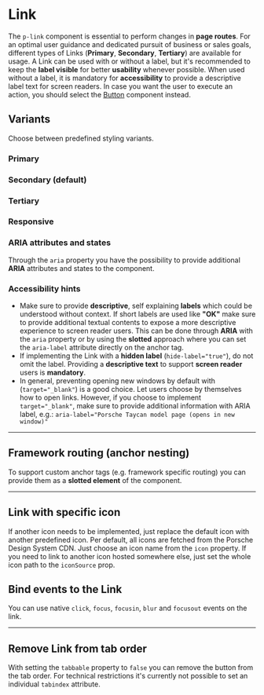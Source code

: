 # Link

The `p-link` component is essential to perform changes in **page routes**.
For an optimal user guidance and dedicated pursuit of business or sales goals, different types of Links (**Primary**, **Secondary**, **Tertiary**) are available for usage.
A Link can be used with or without a label, but it's recommended to keep the **label visible** for better **usability** whenever possible.
When used without a label, it is mandatory for **accessibility** to provide a descriptive label text for screen readers.
In case you want the user to execute an action, you should select the [Button](components/button) component instead.

<TableOfContents></TableOfContents>

## Variants

Choose between predefined styling variants.

### Primary

<Playground :markup="buttons('primary')" :config="config"></Playground>

### Secondary (default)

<Playground :markup="buttons()" :config="config"></Playground>

### Tertiary

<Playground :markup="buttons('tertiary')" :config="config"></Playground>

### Responsive

<Playground :markup="responsive" :config="config"></Playground>

### ARIA attributes and states

Through the `aria` property you have the possibility to provide additional **ARIA** attributes and states to the component.
<Playground :markup="accessibility" :config="config"></Playground>

### <A11yIcon></A11yIcon> Accessibility hints
* Make sure to provide **descriptive**, self explaining **labels** which could be understood without context. If short labels are used like **"OK"** make sure to provide additional textual contents to expose a more descriptive experience to screen reader users. This can be done through **ARIA** with the `aria` property or by using the **slotted** approach where you can set the `aria-label` attribute directly on the anchor tag.
* If implementing the Link with a **hidden label** (`hide-label="true"`), do not omit the label. Providing a **descriptive text** to support **screen reader** users is **mandatory**.
* In general, preventing opening new windows by default with (`target="_blank"`) is a good choice. Let users choose by themselves how to open links. However, if you choose to implement `target="_blank"`, make sure to provide additional information with ARIA label, e.g.: `aria-label="Porsche Taycan model page (opens in new window)"` 

---

## Framework routing (anchor nesting)

To support custom anchor tags (e.g. framework specific routing) you can provide them as a **slotted element** of the component.

<Playground :markup="routing" :config="config"></Playground>

---

## Link with specific icon
If another icon needs to be implemented, just replace the default icon with another predefined icon. Per default, all icons are fetched from the Porsche Design System CDN. Just choose an icon name from the `icon` property. If you need to link to another icon hosted somewhere else, just set the whole icon path to the `iconSource` prop.

<Playground :markup="icon" :config="config"></Playground>

## Bind events to the Link
You can use native `click`, `focus`, `focusin`, `blur` and `focusout` events on the link.

<Playground :markup="events" :config="config"></Playground>

---

## Remove Link from tab order
With setting the `tabbable` property to `false` you can remove the button from the tab order. For technical restrictions it's currently not possible to set an individual `tabindex` attribute.

<Playground :markup="taborder" :config="config"></Playground>

<script lang="ts">
import Vue from 'vue';
import Component from 'vue-class-component';

@Component
export default class Code extends Vue {
  config = { themeable: true, spacing: 'inline' };
  
  buttons(value: string) {
    const attr = value ? ` variant="${value}"` : '';
    return `<p-link${attr} href="https://www.porsche.com">Some label</p-link>
<p-link${attr} href="https://www.porsche.com" hide-label="true">Some label</p-link>`;
    }

  responsive =
`<p-link variant="primary" href="https://www.porsche.com" hide-label="{ base: true, s: false }">Some label</p-link>
<p-link variant="secondary" href="https://www.porsche.com" hide-label="{ base: true, m: false }">Some label</p-link>
<p-link variant="tertiary" href="https://www.porsche.com" hide-label="{ base: true, l: false }">Some label</p-link>`;

  accessibility = 
`<p-link href="https://www.porsche.com" aria="{ 'aria-label': 'Some more descriptive label' }">Some label</p-link>`;

  routing =
`<p-link>
  <a href="https://www.porsche.com">Some label</a>
</p-link>`;

  icon =
`<p-link href="https://www.porsche.com" icon="phone">Some label</p-link>
<p-link href="https://www.porsche.com" icon-source="${require('./assets/icon-custom-kaixin.svg')}" hide-label="true">Some label</p-link>`;

  events =
`<p-link
  href="https://www.porsche.com"
  onclick="alert('click'); return false;"
  onfocus="console.log('focus')"
  onfocusin="console.log('focusin')"
  onblur="console.log('blur')"
  onfocusout="console.log('focusout')"
>Some label</p-link>`;

  taborder =
`<p-link href="https://www.porsche.com" tabbable="true">Some label</p-link>
<p-link href="https://www.porsche.com" tabbable="false">Some label</p-link>
<p-link href="https://www.porsche.com" tabbable="true">Some label</p-link>`;
}
</script>

<style scoped lang="scss">
  .example-link {
    display: inline-block;
    outline: none;
    text-decoration: none;
  }
</style>